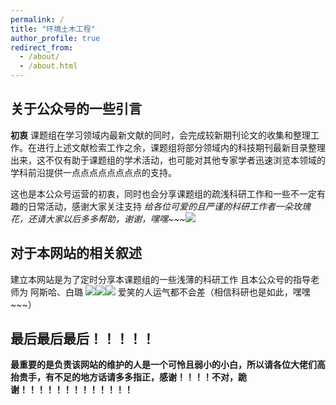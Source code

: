 ```yaml
---
permalink: /
title: "环境土木工程"
author_profile: true
redirect_from: 
  - /about/
  - /about.html
---
```


## 关于公众号的一些引言
**初衷**
课题组在学习领域内最新文献的同时，会完成较新期刊论文的收集和整理工作。在进行上述文献检索工作之余，课题组将部分领域内的科技期刊最新目录整理出来，这不仅有助于课题组的学术活动，也可能对其他专家学者迅速浏览本领域的学科前沿提供一点点点点点点点点的支持。

这也是本公众号运营的初衷，同时也会分享课题组的疏浅科研工作和一些不一定有趣的日常活动，感谢大家关注支持
*给各位可爱的且严谨的科研工作者一朵玫瑰花，还请大家以后多多帮助，谢谢，嘿嘿~~~*![](https://res.wx.qq.com/t/wx_fed/we-emoji/res/v1.3.10/assets/Expression/Expression_64@2x.png)

## 对于本网站的相关叙述
建立本网站是为了定时分享本课题组的一些浅薄的科研工作
且本公众号的指导老师为
阿斯哈、白璐
![](https://res.wx.qq.com/t/wx_fed/we-emoji/res/v1.3.10/assets/newemoji/2_12.png)![](https://res.wx.qq.com/t/wx_fed/we-emoji/res/v1.3.10/assets/newemoji/2_12.png)![](https://res.wx.qq.com/t/wx_fed/we-emoji/res/v1.3.10/assets/newemoji/2_12.png)
爱笑的人运气都不会差（相信科研也是如此，嘿嘿~~~）

## 最后最后最后！！！！！
**最重要的是负责该网站的维护的人是一个可怜且弱小的小白，所以请各位大佬们高抬贵手，有不足的地方话请多多指正，感谢！！！！不对，跪谢！！！！！！！！！！！！！**
